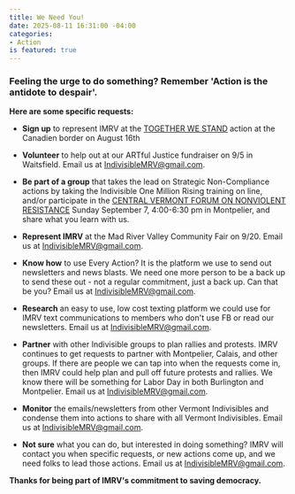 ```yaml
---
title: We Need You!
date: 2025-08-11 16:31:00 -04:00
categories:
- Action
is featured: true
---
```


### Feeling the urge to do something?  Remember 'Action is the antidote to despair'.  

**Here are some specific requests:**

* **Sign up** to represent IMRV at the [TOGETHER WE STAND](https://50501vermont.com/event/ensemble-au-dela-des-frontieres-together-we-stand-frelighsburg-qc/?emci=bfdefde9-7f75-f011-8dc9-6045bda9d96b&emdi=940c30f5-9976-f011-8dc9-6045bda9d96b&ceid=2500793) action at the Canadien border on August 16th

* **Volunteer** to help out at our ARTful Justice fundraiser on 9/5 in Waitsfield. Email us at IndivisibleMRV@gmail.com.

* **Be part of a group** that takes the lead on Strategic Non-Compliance actions by taking the Indivisible One Million Rising training on line, and/or participate in the [CENTRAL VERMONT FORUM ON NONVIOLENT RESISTANCE](https://docs.google.com/forms/d/e/1FAIpQLSczi_6PKoYvK9S1Bbi4EaxLyoCw_dxTKTaAdsXF251CSAFRXQ/viewform?emci=bfdefde9-7f75-f011-8dc9-6045bda9d96b&emdi=940c30f5-9976-f011-8dc9-6045bda9d96b&ceid=2500793) Sunday September 7, 4:00-6:30 pm in Montpelier, and share what you learn with us.

* **Represent IMRV** at the Mad River Valley Community Fair on 9/20.  Email us at IndivisibleMRV@gmail.com.

* **Know how** to use Every Action? It is the platform we use to send out newsletters and news blasts. We need one more person to be a back up to send these out - not a regular commitment, just a back up. Can that be you?  Email us at IndivisibleMRV@gmail.com.

* **Research** an easy to use, low cost texting platform we could use for IMRV text communications to members who don't use FB or read our newsletters.  Email us at IndivisibleMRV@gmail.com.

* **Partner** with other Indivisible groups to plan rallies and protests. IMRV continues to get requests to partner with Montpelier, Calais, and other groups. If there are people we can tap into when the requests come in, then IMRV could help plan and pull off future protests and rallies. We know there will be something for Labor Day in both Burlington and Montpelier.  Email us at IndivisibleMRV@gmail.com.

* **Monitor** the emails/newsletters from other Vermont Indivisibles and condense them into actions to share with all Vermont Indivisibles.  Email us at IndivisibleMRV@gmail.com.

* **Not sure** what you can do, but interested in doing something? IMRV will contact you when specific requests, or new actions come up, and we need folks to lead those actions.  Email us at IndivisibleMRV@gmail.com.

**Thanks for being part of IMRV's commitment to saving democracy.**